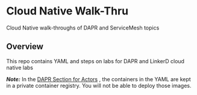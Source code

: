 # Cloud Native Walk-Thru
Cloud Native walk-throughs of DAPR and ServiceMesh topics

## Overview
This repo contains YAML and steps on labs for DAPR and LinkerD cloud native labs

**_Note:_** In the [DAPR Section for Actors](./dapr/06-actors) , the containers in the YAML are kept in a private container registry. You will not be able to deploy those images.
